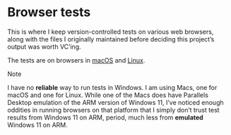 # Browser tests

This is where I keep version-controlled tests on various web browsers, along with the files I originally maintained before deciding this project’s output was worth VC’ing.

The tests are on browsers in [macOS](https://github.com/brycewray/browser-tests/blob/main/macos-2023-mac-studio.md) and [Linux](https://github.com/brycewray/browser-tests/blob/main/fedora-linux-2017-imac.md).

> [!NOTE]
> I have no **reliable** way to run tests in Windows. I am using Macs, one for macOS and one for Linux. While one of the Macs does have Parallels Desktop emulation of the ARM version of Windows 11, I’ve noticed enough oddities in running browsers on that platform that I simply don’t trust test results from Windows 11 on ARM, period, much less from **emulated** Windows 11 on ARM.